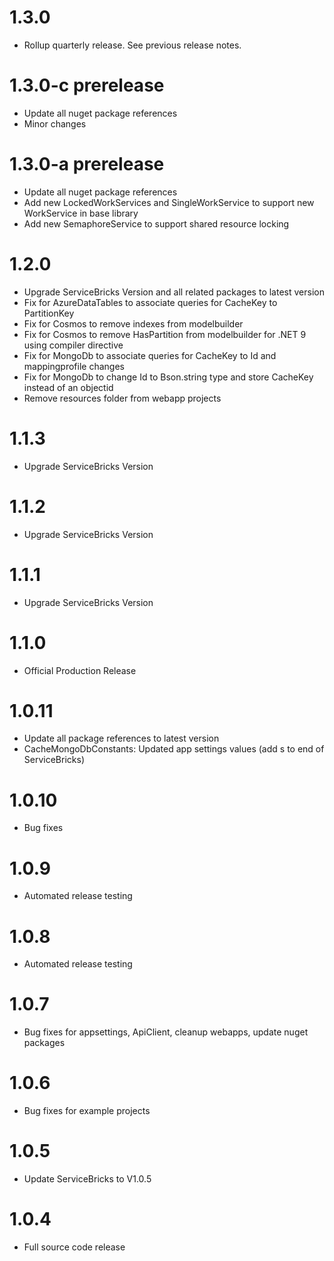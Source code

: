 # 1.3.0
- Rollup quarterly release. See previous release notes.

# 1.3.0-c prerelease
- Update all nuget package references
- Minor changes

# 1.3.0-a prerelease
- Update all nuget package references
- Add new LockedWorkServices and SingleWorkService to support new WorkService in base library
- Add new SemaphoreService to support shared resource locking

# 1.2.0
- Upgrade ServiceBricks Version and all related packages to latest version
- Fix for AzureDataTables to associate queries for CacheKey to PartitionKey
- Fix for Cosmos to remove indexes from modelbuilder
- Fix for Cosmos to remove HasPartition from modelbuilder for .NET 9 using compiler directive
- Fix for MongoDb to associate queries for CacheKey to Id and mappingprofile changes
- Fix for MongoDb to change Id to Bson.string type and store CacheKey instead of an objectid
- Remove resources folder from webapp projects

# 1.1.3
- Upgrade ServiceBricks Version

# 1.1.2
- Upgrade ServiceBricks Version

# 1.1.1
- Upgrade ServiceBricks Version

# 1.1.0
- Official Production Release

# 1.0.11
- Update all package references to latest version
- CacheMongoDbConstants: Updated app settings values (add s to end of ServiceBricks)

# 1.0.10
- Bug fixes

# 1.0.9
- Automated release testing

# 1.0.8
- Automated release testing

# 1.0.7
- Bug fixes for appsettings, ApiClient, cleanup webapps, update nuget packages

# 1.0.6
- Bug fixes for example projects

# 1.0.5
- Update ServiceBricks to V1.0.5

# 1.0.4
- Full source code release

